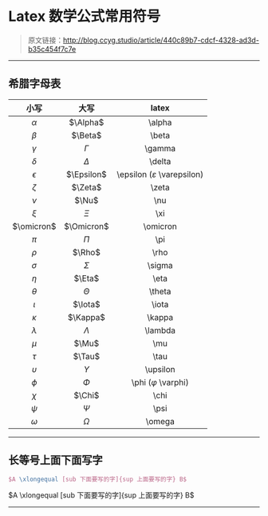 # Latex 数学公式常用符号

[annotation]: <id> (440c89b7-cdcf-4328-ad3d-b35c454f7c7e)
[annotation]: <status> (public)
[annotation]: <create_time> (2019-04-17 15:39:11)
[annotation]: <category> (计算机技术)

> 原文链接：<http://blog.ccyg.studio/article/440c89b7-cdcf-4328-ad3d-b35c454f7c7e>

---
## 希腊字母表

| 小写 | 大写 | latex |
| :-: | :-: | :-: |
| $\alpha$ | $\Alpha$ | \alpha |
| $\beta$ | $\Beta$ | \beta |
| $\gamma$ | $\Gamma$ | \gamma |
| $\delta$ | $\Delta$ | \delta |
| $\epsilon$ | $\Epsilon$ | \epsilon ($\varepsilon$ \varepsilon) |
| $\zeta$ | $\Zeta$ | \zeta |
| $\nu$ | $\Nu$ | \nu |
| $\xi$ | $\Xi$ | \xi |
| $\omicron$ | $\Omicron$ | \omicron |
| $\pi$ | $\Pi$ | \pi |
| $\rho$ | $\Rho$ | \rho |
| $\sigma$ | $\Sigma$ | \sigma |
| $\eta$ | $\Eta$ | \eta |
| $\theta$ | $\Theta$ | \theta |
| $\iota$ | $\Iota$ | \iota |
| $\kappa$ | $\Kappa$ | \kappa |
| $\lambda$ | $\Lambda$ | \lambda |
| $\mu$ | $\Mu$ | \mu |
| $\tau$ | $\Tau$ | \tau |
| $\upsilon$ | $\Upsilon$ | \upsilon |
| $\phi$ | $\Phi$ | \phi ($\varphi$ \varphi) |
| $\chi$ | $\Chi$ | \chi |
| $\psi$ | $\Psi$ | \psi |
| $\omega$ | $\Omega$ | \omega |

---

## 长等号上面下面写字

```latex
$A \xlongequal [sub 下面要写的字]{sup 上面要写的字} B$
```
$A \xlongequal [sub 下面要写的字]{sup 上面要写的字} B$

---